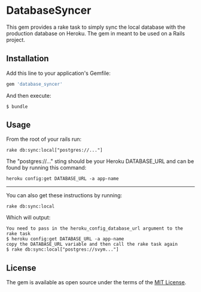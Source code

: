 # DatabaseSyncer

This gem provides a rake task to simply sync the local database with the production database on Heroku. The gem in meant to be used on a Rails project.

## Installation

Add this line to your application's Gemfile:

```ruby
gem 'database_syncer'
```

And then execute:

    $ bundle

## Usage

From the root of your rails run:
```console
rake db:sync:local["postgres://..."]
```
The "postgres://..." sting should be your Heroku DATABASE_URL and can be found by running this command:
```console
heroku config:get DATABASE_URL -a app-name
```
---
You can also get these instructions by running:
```console
rake db:sync:local
```
Which will output:
```console
You need to pass in the heroku_config_database_url argument to the rake task
$ heroku config:get DATABASE_URL -a app-name
copy the DATABASE_URL variable and then call the rake task again
$ rake db:sync:local["postgres://svym..."]
```

## License

The gem is available as open source under the terms of the [MIT License](http://opensource.org/licenses/MIT).
